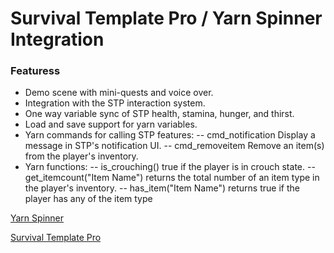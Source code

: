 # Survival Template Pro / Yarn Spinner Integration

### Featuress

- Demo scene with mini-quests and voice over.
- Integration with the STP interaction system.
- One way variable sync of STP health, stamina, hunger, and thirst.
- Load and save support for yarn variables.
- Yarn commands for calling STP features:
  -- cmd_notification Display a message in STP's notification UI.
  -- cmd_removeitem Remove an item(s) from the player's inventory.
- Yarn functions:
  -- is_crouching() true if the player is in crouch state.
  -- get_itemcount("Item Name") returns the total number of an item type in the player's inventory.
  -- has_item("Item Name") returns true if the player has any of the item type
<!---
[https://www.youtube.com/watch?v=dQw4w9WgXcQ](https://www.youtube.com/watch?v=dQw4w9WgXcQ)
--->

[Yarn Spinner](https://www.yarnspinner.dev/)

[Survival Template Pro](https://assetstore.unity.com/packages/templates/systems/stp-survival-template-pro-207954)
